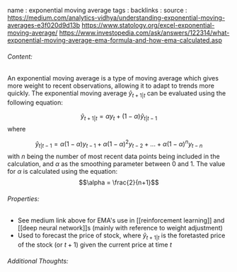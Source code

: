 name : exponential moving average
tags : 
backlinks : 
source : https://medium.com/analytics-vidhya/understanding-exponential-moving-averages-e3f020d9d13b
https://www.statology.org/excel-exponential-moving-average/
https://www.investopedia.com/ask/answers/122314/what-exponential-moving-average-ema-formula-and-how-ema-calculated.asp

###### Content:
An exponential moving average is a type of moving average which gives more weight to recent observations, allowing it to adapt to trends more quickly. The exponential moving average $\hat{y}_{t+1|t}$ can be evaluated using the following equation:

$$\hat{y}_{t+1|t} = \alpha y_t + (1-\alpha)\hat{y}_{t|t-1}$$
where

$$\hat{y}_{t|t-1} = \alpha(1-\alpha)y_{t-1}+ \alpha(1-\alpha)^2y_{t-2}+...+\alpha(1-\alpha)^ny_{t-n}$$
with $n$ being the number of most recent data points being included in the calculation, and $\alpha$ as the smoothing parameter between 0 and 1. The value for $\alpha$ is calculated using the equation:
$$\alpha = \frac{2}{n+1}$$


###### Properties:
- See medium link above for EMA's use in [[reinforcement learning]] and [[deep neural network]]s (mainly with reference to weight adjustment)
- Used to forecast the price of stock, where $\hat{y}_{t+1|t}$ is the foretasted price of the stock (or $t+1$) given the current price at time $t$

###### Additional Thoughts:
